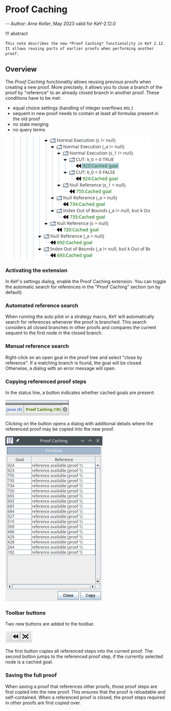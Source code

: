# Proof Caching

-- *Author: Arne Keller*, May 2023 valid for KeY-2.12.0

!!! abstract

    This note describes the new *Proof Caching* functionality in KeY 2.12.
    It allows reusing parts of earlier proofs when performing another proof.
   

## Overview

The *Proof Caching* functionality allows reusing previous proofs when creating a new proof.
More precisely, it allows you to close a branch of the proof by "reference" to an already closed branch in another proof.
These conditions have to be met:

- equal choice settings (handling of integer overflows etc.)
- sequent in new proof needs to contain at least all formulas present in the old proof
- no state merging
- no query terms

![tree with cached goals](./ProofCachingTree.png)

### Activating the extension

In KeY's settings dialog, enable the Proof Caching extension.
You can toggle the automatic search for references in the "Proof Caching" section (on by default).

### Automated reference search

When running the auto pilot or a strategy macro, KeY will automatically search for references
whenever the proof is branched.
This search considers all closed branches in other proofs and compares the current sequent to the
first node in the closed branch.

### Manual reference search

Right-click on an open goal in the proof tree and select "close by reference".
If a matching branch is found, the goal will be closed.
Otherwise, a dialog with an error message will open.

### Copying referenced proof steps

In the status line, a button indicates whether cached goals are present:

![button in status line](./ProofCachingStatusLine.png)

Clicking on the button opens a dialog with additional details where the referenced proof
may be copied into the new proof.

![dialog](./ProofCachingDialog.png)

### Toolbar buttons

Two new buttons are added to the toolbar.

![buttons](./ProofCachingToolbar.png)

The first button copies all referenced steps into the current proof.
The second button jumps to the referenced proof step, if the currently selected node is a cached goal.

### Saving the full proof

When saving a proof that references other proofs, those proof steps are first copied into the new proof.
This ensures that the proof is reloadable and self-contained.
When a referenced proof is closed, the proof steps required in other proofs are first copied over.
